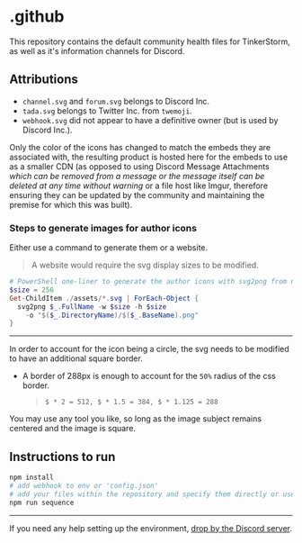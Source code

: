 # .github

This repository contains the default community health files for TinkerStorm, as well as it's information channels for Discord.

## Attributions

- `channel.svg` and `forum.svg` belongs to Discord Inc.
- `tada.svg` belongs to Twitter Inc. from `twemoji`.
- `webhook.svg` did not appear to have a definitive owner (but is used by Discord Inc.).

Only the color of the icons has changed to match the embeds they are associated with, the resulting product is hosted here for the embeds to use as a smaller CDN (as opposed to using Discord Message Attachments *which can be removed from a message or the message itself can be deleted at any time without warning* or a file host like Imgur, therefore ensuring they can be updated by the community and maintaining the premise for which this was built).

### Steps to generate images for author icons

Either use a command to generate them or a website.
> A website would require the svg display sizes to be modified.

```powershell
# PowerShell one-liner to generate the author icons with svg2png from npm
$size = 256
Get-ChildItem ./assets/*.svg | ForEach-Object { 
  svg2png $_.FullName -w $size -h $size
    -o "$($_.DirectoryName)/$($_.BaseName).png"
}
```

---

In order to account for the icon being a circle, the svg needs to be modified to have an additional square border.
- A border of 288px is enough to account for the `50%` radius of the css border.
  > `$ * 2 = 512, $ * 1.5 = 384, $ * 1.125 = 288`

You may use any tool you like, so long as the image subject remains centered and the image is square.

## Instructions to run

```sh
npm install
# add webhook to env or 'config.json'
# add your files within the repository and specify them directly or use globs
npm run sequence
```

---

If you need any help setting up the environment, [drop by the Discord server](https://discord.gg/Bb3JQQG).